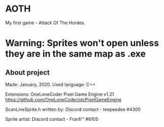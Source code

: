 # AOTH
My first game - Attack Of The Hordes.

# Warning: Sprites won't open unless they are in the same map as .exe

## About project

Made: January, 2020.
Used language: C++

Extensions: 
OneLoneCoder Pixel Game Engine v1.21    https://github.com/OneLoneCoder/olcPixelGameEngine

ScanLineSprite.h written by: Discord contact - teepeedee #4300  

Sprite artist: Discord contact - Franfi™ #6105
